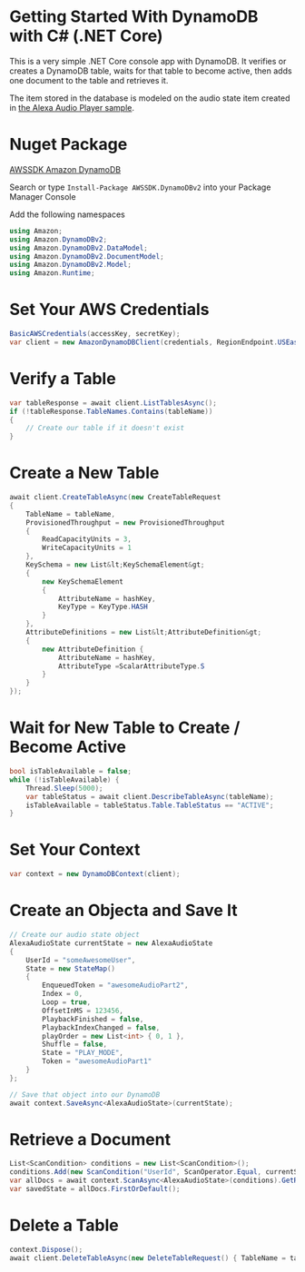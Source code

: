 # Getting Started With DynamoDB with C# (.NET Core)
This is a very simple .NET Core console app with DynamoDB. It verifies or creates a DynamoDB table, waits for that table to become active, then adds one document to the table and retrieves it.

The item stored in the database is modeled on the audio state item created in [the Alexa Audio Player sample](https://github.com/alexa/skill-sample-nodejs-audio-player).

# Nuget Package
[AWSSDK Amazon DynamoDB ](https://www.nuget.org/packages/AWSSDK.DynamoDBv2/)

Search or type <code>Install-Package AWSSDK.DynamoDBv2</code> into your Package Manager Console

Add the following namespaces

```csharp
using Amazon;
using Amazon.DynamoDBv2;
using Amazon.DynamoDBv2.DataModel;
using Amazon.DynamoDBv2.DocumentModel;
using Amazon.DynamoDBv2.Model;
using Amazon.Runtime;
```

# Set Your AWS Credentials
```csharp
BasicAWSCredentials(accessKey, secretKey);
var client = new AmazonDynamoDBClient(credentials, RegionEndpoint.USEast1);
```

# Verify a Table

```csharp
var tableResponse = await client.ListTablesAsync();
if (!tableResponse.TableNames.Contains(tableName))
{
    // Create our table if it doesn't exist
}
```

# Create a New Table
```csharp
await client.CreateTableAsync(new CreateTableRequest
{
    TableName = tableName,
    ProvisionedThroughput = new ProvisionedThroughput
    {
        ReadCapacityUnits = 3,
        WriteCapacityUnits = 1
    },
    KeySchema = new List&lt;KeySchemaElement&gt;
    {
        new KeySchemaElement
        {
            AttributeName = hashKey,
            KeyType = KeyType.HASH
        }
    },
    AttributeDefinitions = new List&lt;AttributeDefinition&gt;
    {
        new AttributeDefinition {
            AttributeName = hashKey,
            AttributeType =ScalarAttributeType.S
        }
    }
});
```

# Wait for New Table to Create / Become Active
```csharp
bool isTableAvailable = false;
while (!isTableAvailable) {
    Thread.Sleep(5000);
    var tableStatus = await client.DescribeTableAsync(tableName);
    isTableAvailable = tableStatus.Table.TableStatus == "ACTIVE";
}
```

# Set Your Context
```csharp
var context = new DynamoDBContext(client);
```

# Create an Objecta and Save It
```csharp
// Create our audio state object
AlexaAudioState currentState = new AlexaAudioState
{
    UserId = "someAwesomeUser",
    State = new StateMap()
    {
        EnqueuedToken = "awesomeAudioPart2",
        Index = 0,
        Loop = true,
        OffsetInMS = 123456,
        PlaybackFinished = false,
        PlaybackIndexChanged = false,
        playOrder = new List<int> { 0, 1 },
        Shuffle = false,
        State = "PLAY_MODE",
        Token = "awesomeAudioPart1"
    }
};

// Save that object into our DynamoDB
await context.SaveAsync<AlexaAudioState>(currentState);
```

# Retrieve a Document
```csharp
List<ScanCondition> conditions = new List<ScanCondition>();
conditions.Add(new ScanCondition("UserId", ScanOperator.Equal, currentState.UserId));
var allDocs = await context.ScanAsync<AlexaAudioState>(conditions).GetRemainingAsync();
var savedState = allDocs.FirstOrDefault();

```

# Delete a Table
```csharp
context.Dispose();
await client.DeleteTableAsync(new DeleteTableRequest() { TableName = tableName });

```

